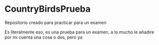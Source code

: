 # CountryBirdsPrueba
Repositorio creado para practicar para un examen

Es literalmente eso, es una prueba para un examen, a lo mucho le añadire por mi cuenta una cosa o dos, pero ya

